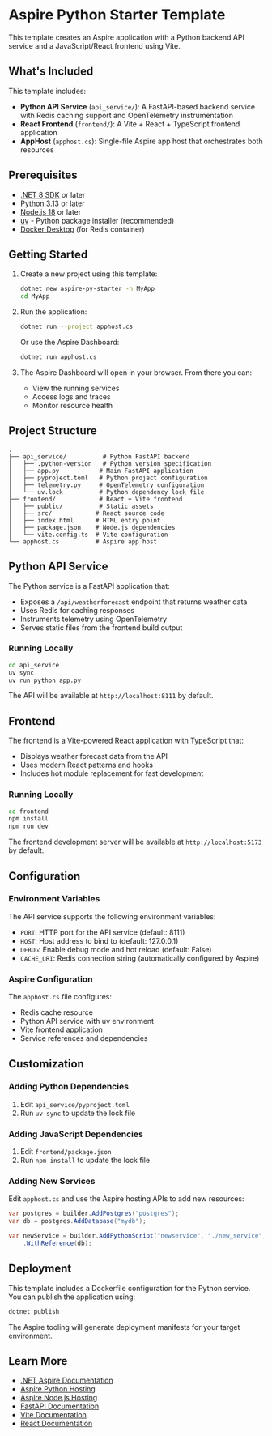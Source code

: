 # Aspire Python Starter Template

This template creates an Aspire application with a Python backend API service and a JavaScript/React frontend using Vite.

## What's Included

This template includes:

- **Python API Service** (`api_service/`): A FastAPI-based backend service with Redis caching support and OpenTelemetry instrumentation
- **React Frontend** (`frontend/`): A Vite + React + TypeScript frontend application
- **AppHost** (`apphost.cs`): Single-file Aspire app host that orchestrates both resources

## Prerequisites

- [.NET 8 SDK](https://dotnet.microsoft.com/download/dotnet/8.0) or later
- [Python 3.13](https://www.python.org/downloads/) or later
- [Node.js 18](https://nodejs.org/) or later
- [uv](https://docs.astral.sh/uv/) - Python package installer (recommended)
- [Docker Desktop](https://www.docker.com/products/docker-desktop/) (for Redis container)

## Getting Started

1. Create a new project using this template:

   ```bash
   dotnet new aspire-py-starter -n MyApp
   cd MyApp
   ```

2. Run the application:

   ```bash
   dotnet run --project apphost.cs
   ```

   Or use the Aspire Dashboard:

   ```bash
   dotnet run apphost.cs
   ```

3. The Aspire Dashboard will open in your browser. From there you can:
   - View the running services
   - Access logs and traces
   - Monitor resource health

## Project Structure

```
.
├── api_service/          # Python FastAPI backend
│   ├── .python-version   # Python version specification
│   ├── app.py           # Main FastAPI application
│   ├── pyproject.toml   # Python project configuration
│   ├── telemetry.py     # OpenTelemetry configuration
│   └── uv.lock          # Python dependency lock file
├── frontend/            # React + Vite frontend
│   ├── public/          # Static assets
│   ├── src/            # React source code
│   ├── index.html      # HTML entry point
│   ├── package.json    # Node.js dependencies
│   └── vite.config.ts  # Vite configuration
└── apphost.cs          # Aspire app host
```

## Python API Service

The Python service is a FastAPI application that:

- Exposes a `/api/weatherforecast` endpoint that returns weather data
- Uses Redis for caching responses
- Instruments telemetry using OpenTelemetry
- Serves static files from the frontend build output

### Running Locally

```bash
cd api_service
uv sync
uv run python app.py
```

The API will be available at `http://localhost:8111` by default.

## Frontend

The frontend is a Vite-powered React application with TypeScript that:

- Displays weather forecast data from the API
- Uses modern React patterns and hooks
- Includes hot module replacement for fast development

### Running Locally

```bash
cd frontend
npm install
npm run dev
```

The frontend development server will be available at `http://localhost:5173` by default.

## Configuration

### Environment Variables

The API service supports the following environment variables:

- `PORT`: HTTP port for the API service (default: 8111)
- `HOST`: Host address to bind to (default: 127.0.0.1)
- `DEBUG`: Enable debug mode and hot reload (default: False)
- `CACHE_URI`: Redis connection string (automatically configured by Aspire)

### Aspire Configuration

The `apphost.cs` file configures:

- Redis cache resource
- Python API service with uv environment
- Vite frontend application
- Service references and dependencies

## Customization

### Adding Python Dependencies

1. Edit `api_service/pyproject.toml`
2. Run `uv sync` to update the lock file

### Adding JavaScript Dependencies

1. Edit `frontend/package.json`
2. Run `npm install` to update the lock file

### Adding New Services

Edit `apphost.cs` and use the Aspire hosting APIs to add new resources:

```csharp
var postgres = builder.AddPostgres("postgres");
var db = postgres.AddDatabase("mydb");

var newService = builder.AddPythonScript("newservice", "./new_service", "main.py")
    .WithReference(db);
```

## Deployment

This template includes a Dockerfile configuration for the Python service. You can publish the application using:

```bash
dotnet publish
```

The Aspire tooling will generate deployment manifests for your target environment.

## Learn More

- [.NET Aspire Documentation](https://learn.microsoft.com/dotnet/aspire/)
- [Aspire Python Hosting](https://learn.microsoft.com/dotnet/aspire/get-started/build-aspire-apps-with-python)
- [Aspire Node.js Hosting](https://learn.microsoft.com/dotnet/aspire/get-started/build-aspire-apps-with-nodejs)
- [FastAPI Documentation](https://fastapi.tiangolo.com/)
- [Vite Documentation](https://vite.dev/)
- [React Documentation](https://react.dev/)
